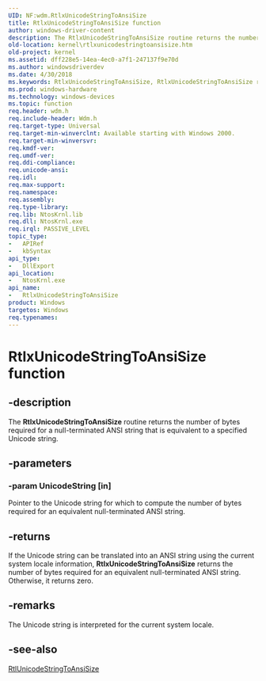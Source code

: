 ```yaml
---
UID: NF:wdm.RtlxUnicodeStringToAnsiSize
title: RtlxUnicodeStringToAnsiSize function
author: windows-driver-content
description: The RtlxUnicodeStringToAnsiSize routine returns the number of bytes required for a null-terminated ANSI string that is equivalent to a specified Unicode string.
old-location: kernel\rtlxunicodestringtoansisize.htm
old-project: kernel
ms.assetid: dff228e5-14ea-4ec0-a7f1-247137f9e70d
ms.author: windowsdriverdev
ms.date: 4/30/2018
ms.keywords: RtlxUnicodeStringToAnsiSize, RtlxUnicodeStringToAnsiSize routine [Kernel-Mode Driver Architecture], k109_f7d1f632-4350-4fb9-ac05-3c36c0d0446e.xml, kernel.rtlxunicodestringtoansisize, wdm/RtlxUnicodeStringToAnsiSize
ms.prod: windows-hardware
ms.technology: windows-devices
ms.topic: function
req.header: wdm.h
req.include-header: Wdm.h
req.target-type: Universal
req.target-min-winverclnt: Available starting with Windows 2000.
req.target-min-winversvr: 
req.kmdf-ver: 
req.umdf-ver: 
req.ddi-compliance: 
req.unicode-ansi: 
req.idl: 
req.max-support: 
req.namespace: 
req.assembly: 
req.type-library: 
req.lib: NtosKrnl.lib
req.dll: NtosKrnl.exe
req.irql: PASSIVE_LEVEL
topic_type:
-	APIRef
-	kbSyntax
api_type:
-	DllExport
api_location:
-	NtosKrnl.exe
api_name:
-	RtlxUnicodeStringToAnsiSize
product: Windows
targetos: Windows
req.typenames: 
---
```


# RtlxUnicodeStringToAnsiSize function


## -description


The <b>RtlxUnicodeStringToAnsiSize</b> routine returns the number of bytes required for a null-terminated ANSI string that is equivalent to a specified Unicode string.


## -parameters




### -param UnicodeString [in]

Pointer to the Unicode string for which to compute the number of bytes required for an equivalent null-terminated ANSI string. 


## -returns



If the Unicode string can be translated into an ANSI string using the current system locale information, <b>RtlxUnicodeStringToAnsiSize</b> returns the number of bytes required for an equivalent null-terminated ANSI string. Otherwise, it returns zero.




## -remarks



The Unicode string is interpreted for the current system locale. 




## -see-also




<a href="https://msdn.microsoft.com/library/windows/hardware/ff553248">RtlUnicodeStringToAnsiSize</a>
 

 

